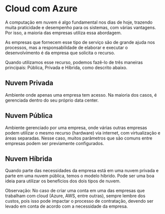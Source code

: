 # Cloud com Azure
A computação em nuvem é algo fundamental nos dias de hoje, trazendo muita praticidade e desempenho para os sistemas, com várias vantagens. Por isso, a maioria das empresas utiliza essa abordagem.

As empresas que fornecem esse tipo de serviço são de grande ajuda nos processos, mas a responsabilidade de elaborar e executar o desenvolvimento é da empresa que solicita o recurso.

Quando utilizamos esse recurso, podemos fazê-lo de três maneiras principais: Pública, Privada e Híbrida, como descrito abaixo.

## Nuvem Privada
Ambiente onde apenas uma empresa tem acesso. Na maioria dos casos, é gerenciada dentro do seu próprio data center.

## Nuvem Pública
Ambiente gerenciado por uma empresa, onde várias outras empresas podem utilizar o mesmo recurso (hardware) via internet, com virtualização e áreas separadas. Nesse caso, muitos parâmetros que são comuns entre empresas podem ser previamente configurados.

## Nuvem Híbrida
Quando parte das necessidades da empresa está em uma nuvem privada e parte em uma nuvem pública, temos o modelo híbrido. Pode ser uma boa ideia para utilizar os benefícios dos dois tipos de nuvem.

Observação: No caso de criar uma conta em uma das empresas que trabalham com cloud (Azure, AWS, entre outras), sempre lembre dos custos, pois isso pode impactar o processo de contratação, devendo ser levado em conta de acordo com a necessidade da empresa.
